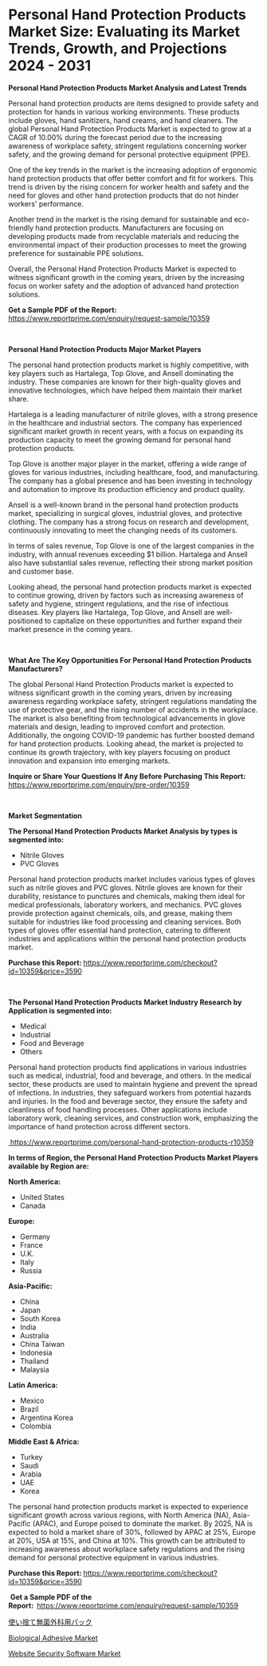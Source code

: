 <p><h1>Personal Hand Protection Products Market Size: Evaluating its Market Trends, Growth, and Projections 2024 - 2031</h1></p><p><strong>Personal Hand Protection Products Market Analysis and Latest Trends</strong></p>
<p><p>Personal hand protection products are items designed to provide safety and protection for hands in various working environments. These products include gloves, hand sanitizers, hand creams, and hand cleaners. The global Personal Hand Protection Products Market is expected to grow at a CAGR of 10.00% during the forecast period due to the increasing awareness of workplace safety, stringent regulations concerning worker safety, and the growing demand for personal protective equipment (PPE).</p><p>One of the key trends in the market is the increasing adoption of ergonomic hand protection products that offer better comfort and fit for workers. This trend is driven by the rising concern for worker health and safety and the need for gloves and other hand protection products that do not hinder workers' performance.</p><p>Another trend in the market is the rising demand for sustainable and eco-friendly hand protection products. Manufacturers are focusing on developing products made from recyclable materials and reducing the environmental impact of their production processes to meet the growing preference for sustainable PPE solutions.</p><p>Overall, the Personal Hand Protection Products Market is expected to witness significant growth in the coming years, driven by the increasing focus on worker safety and the adoption of advanced hand protection solutions.</p></p>
<p><strong>Get a Sample PDF of the Report:&nbsp;</strong> <a href="https://www.reportprime.com/enquiry/request-sample/10359">https://www.reportprime.com/enquiry/request-sample/10359</a></p>
<p>&nbsp;</p>
<p><strong>Personal Hand Protection Products Major Market Players</strong></p>
<p><p>The personal hand protection products market is highly competitive, with key players such as Hartalega, Top Glove, and Ansell dominating the industry. These companies are known for their high-quality gloves and innovative technologies, which have helped them maintain their market share.</p><p>Hartalega is a leading manufacturer of nitrile gloves, with a strong presence in the healthcare and industrial sectors. The company has experienced significant market growth in recent years, with a focus on expanding its production capacity to meet the growing demand for personal hand protection products.</p><p>Top Glove is another major player in the market, offering a wide range of gloves for various industries, including healthcare, food, and manufacturing. The company has a global presence and has been investing in technology and automation to improve its production efficiency and product quality.</p><p>Ansell is a well-known brand in the personal hand protection products market, specializing in surgical gloves, industrial gloves, and protective clothing. The company has a strong focus on research and development, continuously innovating to meet the changing needs of its customers.</p><p>In terms of sales revenue, Top Glove is one of the largest companies in the industry, with annual revenues exceeding $1 billion. Hartalega and Ansell also have substantial sales revenue, reflecting their strong market position and customer base.</p><p>Looking ahead, the personal hand protection products market is expected to continue growing, driven by factors such as increasing awareness of safety and hygiene, stringent regulations, and the rise of infectious diseases. Key players like Hartalega, Top Glove, and Ansell are well-positioned to capitalize on these opportunities and further expand their market presence in the coming years.</p></p>
<p>&nbsp;</p>
<p><strong>What Are The Key Opportunities For Personal Hand Protection Products Manufacturers?</strong></p>
<p><p>The global Personal Hand Protection Products market is expected to witness significant growth in the coming years, driven by increasing awareness regarding workplace safety, stringent regulations mandating the use of protective gear, and the rising number of accidents in the workplace. The market is also benefiting from technological advancements in glove materials and design, leading to improved comfort and protection. Additionally, the ongoing COVID-19 pandemic has further boosted demand for hand protection products. Looking ahead, the market is projected to continue its growth trajectory, with key players focusing on product innovation and expansion into emerging markets.</p></p>
<p><strong>Inquire or Share Your Questions If Any Before Purchasing This Report:</strong> <a href="https://www.reportprime.com/enquiry/pre-order/10359">https://www.reportprime.com/enquiry/pre-order/10359</a></p>
<p>&nbsp;</p>
<p><strong>Market Segmentation</strong></p>
<p><strong>The Personal Hand Protection Products Market Analysis by types is segmented into:</strong></p>
<p><ul><li>Nitrile Gloves</li><li>PVC Gloves</li></ul></p>
<p><p>Personal hand protection products market includes various types of gloves such as nitrile gloves and PVC gloves. Nitrile gloves are known for their durability, resistance to punctures and chemicals, making them ideal for medical professionals, laboratory workers, and mechanics. PVC gloves provide protection against chemicals, oils, and grease, making them suitable for industries like food processing and cleaning services. Both types of gloves offer essential hand protection, catering to different industries and applications within the personal hand protection products market.</p></p>
<p><strong>Purchase this Report:&nbsp;</strong><a href="https://www.reportprime.com/checkout?id=10359&price=3590">https://www.reportprime.com/checkout?id=10359&price=3590</a></p>
<p>&nbsp;</p>
<p><strong>The Personal Hand Protection Products Market Industry Research by Application is segmented into:</strong></p>
<p><ul><li>Medical</li><li>Industrial</li><li>Food and Beverage</li><li>Others</li></ul></p>
<p><p>Personal hand protection products find applications in various industries such as medical, industrial, food and beverage, and others. In the medical sector, these products are used to maintain hygiene and prevent the spread of infections. In industries, they safeguard workers from potential hazards and injuries. In the food and beverage sector, they ensure the safety and cleanliness of food handling processes. Other applications include laboratory work, cleaning services, and construction work, emphasizing the importance of hand protection across different sectors.</p></p>
<p><a href="https://www.reportprime.com/personal-hand-protection-products-r10359">&nbsp;https://www.reportprime.com/personal-hand-protection-products-r10359</a></p>
<p><strong>In terms of Region, the Personal Hand Protection Products Market Players available by Region are:</strong></p>
<p>
    <p> <strong> North America: </strong>
        <ul>
            <li>United States</li>
            <li>Canada</li>
        </ul>
        </p> 
    <p> <strong> Europe: </strong>
        <ul>
            <li>Germany</li>
            <li>France</li>
            <li>U.K.</li>
            <li>Italy</li>
            <li>Russia</li>
        </ul>
        </p> 
    <p> <strong> Asia-Pacific: </strong>
        <ul>
            <li>China</li>
            <li>Japan</li>
            <li>South Korea</li>
            <li>India</li>
            <li>Australia</li>
            <li>China Taiwan</li>
            <li>Indonesia</li>
            <li>Thailand</li>
            <li>Malaysia</li>
        </ul>
        </p> 
    <p> <strong> Latin America: </strong>
        <ul>
            <li>Mexico</li>
            <li>Brazil</li>
            <li>Argentina Korea</li>
            <li>Colombia</li>
        </ul>
        </p> 
    <p> <strong> Middle East & Africa: </strong>
        <ul>
            <li>Turkey</li>
            <li>Saudi</li>
            <li>Arabia</li>
            <li>UAE</li>
            <li>Korea</li>
        </ul>
    </p>
    </p>
<p><p>The personal hand protection products market is expected to experience significant growth across various regions, with North America (NA), Asia-Pacific (APAC), and Europe poised to dominate the market. By 2025, NA is expected to hold a market share of 30%, followed by APAC at 25%, Europe at 20%, USA at 15%, and China at 10%. This growth can be attributed to increasing awareness about workplace safety regulations and the rising demand for personal protective equipment in various industries.</p></p>
<p><strong>Purchase this Report: </strong><a href="https://www.reportprime.com/checkout?id=10359&price=3590">https://www.reportprime.com/checkout?id=10359&price=3590</a></p>
<p>&nbsp;<strong>Get a Sample PDF of the Report:&nbsp;&nbsp;</strong><a href="https://www.reportprime.com/enquiry/request-sample/10359">https://www.reportprime.com/enquiry/request-sample/10359</a></p>
<p><strong></strong></p>
<p><p><a href="https://github.com/ihabdkwlxs948/Market-Research-Report-List-3/blob/main/168919996212.md">使い捨て無菌外科用パック</a></p><p><a href="https://github.com/sosoelmasry38/Market-Research-Report-List-1/blob/main/biological-adhesive-market.md">Biological Adhesive Market</a></p><p><a href="https://issuu.com/reportprime-2/docs/website-security-software-market-size-2030.pptx">Website Security Software Market</a></p></p>
